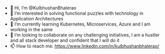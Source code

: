 - 👋 Hi, I’m @KulbhushanBhalerao
- 👀 I’m interested in solving functional puzzles with technology in Application Architectures
- 🌱 I’m currently learning Kubernetes, Microservices, Azure and I am working in the same
- 💞️ I’m looking to collaborate on any challenging initiatives, I am a hustler and all stack developer and confident that I will do it
- 📫 How to reach me: https://www.linkedin.com/in/kulbhushanbhalerao/

<!---
KulbhushanBhalerao/KulbhushanBhalerao is a ✨ special ✨ repository because its `README.md` (this file) appears on your GitHub profile.
You can click the Preview link to take a look at your changes.
--->
